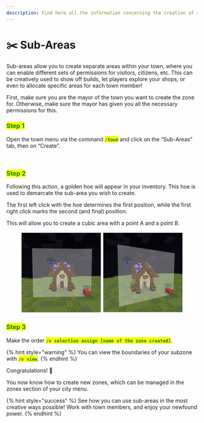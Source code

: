 ```yaml
---
description: Find here all the information concerning the creation of sub-zones.
---
```


# ✂️ Sub-Areas

Sub-areas allow you to create separate areas within your town, where you can enable different sets of permissions for visitors, citizens, etc. This can be creatively used to show off builds, let players explore your shops, or even to allocate specific areas for each town member! 

First, make sure you are the mayor of the town you want to create the zone for. Otherwise, make sure the mayor has given you all the necessary permissions for this.

### <mark style="color:green;">Step 1</mark>

Open the town menu via the command <mark style="color:green;">**`/town`**</mark> and click on the “Sub-Areas” tab, then on “Create”.

<figure><img src="../.gitbook/assets/Capture d&#x27;écran 2024-12-03 173144.png" alt=""><figcaption></figcaption></figure>

### <mark style="color:green;">Step 2</mark>

Following this action, a golden hoe will appear in your inventory. This hoe is used to demarcate the sub-area you wish to create.

The first left click with the hoe determines the first position, while the first right click marks the second (and final) position.

This will allow you to create a cubic area with a point A and a point B.

<figure><img src="../.gitbook/assets/image (9).png" alt=""><figcaption></figcaption></figure>

### <mark style="color:green;">Step 3</mark>

Make the order <mark style="color:green;">**`/v selection assign [name of the zone created]`**</mark>.

{% hint style="warning" %}
You can view the boundaries of your subzone with <mark style="color:green;">**`/v view`**</mark>.
{% endhint %}

Congratulations! 🥳

You now know how to create new zones, which can be managed in the zones section of your city menu.

{% hint style="success" %}
See how you can use sub-areas in the most creative ways possible! Work with town members, and enjoy your newfound power.
{% endhint %}
